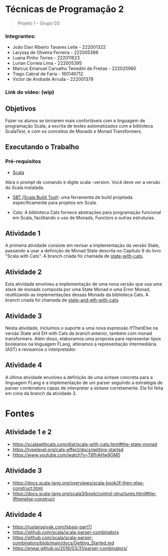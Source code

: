 # Técnicas de Programação 2

> Projeto 1 - Grupo 03

### Integrantes:
* João Davi Ribeiro Tavares Leite - 222001322
* Laryssa de Oliveira Ferreira - 222005386
* Luana Pinho Torres - 222011623
* Lurian Correia Lima - 222005395
* Marcus Emanuel Carvalho Tenedini de Freitas - 222025960
* Tiago Cabral de Faria - 160146712
* Victor de Andrade Arruda - 222001378

### Link do vídeo: (wip)

## Objetivos

Fazer os alunos se tornarem mais confortáveis com a linguagem de programação Scala, a escrita de testes automatizados com a biblioteca ScalaTest, e com os conceitos de Monads e Monad Transformers.


## Executando o Trabalho

### Pré-requisitos

* [Scala](https://www.scala-lang.org/download/) 

Abra o prompt de comando e digite scala -version. Você deve ver a versão do Scala instalada.

* [SBT (Scala Build Tool)]([https://www.scala-sbt.org/download.html](https://www.scala-sbt.org/index.html)): uma ferramenta de build projetada especificamente para projetos em Scala.

* Cats: A biblioteca Cats fornece abstrações para programação funcional em Scala, facilitando o uso de Monads, Functors e outras estruturas.


## Atividade 1
A primeira atividade consiste em revisar a implementação da versão State, passando a usar a definição de Monad State descrita no Capítulo 9 do livro "Scala with Cats".
A branch criada foi chamada de [state-with-cats](https://github.com/TP2-Grupo03/FLanguageG03/tree/state-with-cats).

## Atividade 2
Esta atividade envolveu a implementação de uma nova versão que usa uma stack de monads composta por uma State Monad e uma Error Monad, reutilizando as implementações dessas Monads da biblioteca Cats. A branch criada foi chamada de [state-and-eth-with-cats](https://github.com/TP2-Grupo03/FLanguageG03/tree/state-and-eh-with-cats).

## Atividade 3
Nesta atividade, incluímos o suporte a uma nova expressão IfThenElse na versão State and EH with Cats da branch anterior, também com monad transformers. Além disso, elaboramos uma proposta para representar tipos booleanos na linguagem FLang, alteramos a representação intermediária (AST) e revisamos o interpretador.


## Atividade 4
A última atividade envolveu a definição de uma sintaxe concreta para a linguagem FLang e a implementação de um parser seguindo a estratégia de parser combinators capaz de interpretar a sintaxe corretamente. Ela foi feita em cima da branch da atividade 3.

# Fontes
## Atividade 1 e 2
* https://scalawithcats.com/dist/scala-with-cats.html#the-state-monad
* https://typelevel.org/cats-effect/docs/getting-started
* https://www.youtube.com/watch?v=T8fhAHw9GM0

## Atividade 3 
* https://docs.scala-lang.org/overviews/scala-book/if-then-else-construct.html
* https://docs.scala-lang.org/scala3/book/control-structures.html#the-ifthenelse-construct

## Atividade 4
* https://ruslanspivak.com/lsbasi-part7/
* https://github.com/scala/scala-parser-combinators
* https://github.com/scala/scala-parser-combinators/blob/main/docs/Getting_Started.md
* https://enear.github.io/2016/03/31/parser-combinators/
